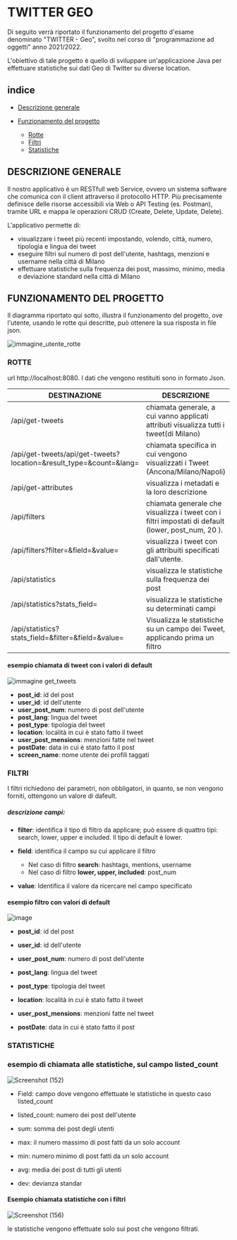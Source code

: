 # TWITTER GEO

Di seguito verrà riportato il funzionamento del progetto d'esame denominato "TWITTER - Geo", svolto nel corso di "programmazione ad oggetti" anno 2021/2022.

L'obiettivo di tale progetto è quello di sviluppare un'applicazione Java per effettuare statistiche sui dati Geo di Twitter su diverse location.

## indice

- [Descrizione generale](#DESCRIZIONE-GENERALE)
- [Funzionamento del progetto](FUNZIONAMENTO-DEL-PROGETTO)

 	* [Rotte](#ROTTE)
 	* [Filtri](#FILTRI)
 	* [Statistiche](#STATISTICHE)



## DESCRIZIONE GENERALE

Il nostro applicativo è un RESTfull web Service, ovvero un sistema software che comunica con il client attraverso il protocollo HTTP. Più precisamente definisce delle risorse accessibili via Web o API Testing (es. Postman), tramite URL e mappa le operazioni CRUD (Create, Delete, Update, Delete).

L'applicativo permette di:

- visualizzare i tweet più recenti impostando, volendo, città, numero, tipologia e lingua dei tweet
- eseguire filtri sul numero di post dell'utente, hashtags, menzioni e username nella città di Milano
- effettuare statistiche sulla frequenza dei post, massimo, minimo, media e deviazione standard nella città di Milano



## FUNZIONAMENTO DEL PROGETTO

Il diagramma riportato qui sotto, illustra il funzionamento del progetto, ove l'utente, usando le rotte qui descritte, può ottenere la sua risposta in file json.

![immagine_utente_rotte](https://user-images.githubusercontent.com/95341359/148639891-fd9c092a-7dfa-4a73-84f7-d470e5835e99.jpeg)


### ROTTE
url http://localhost:8080. I dati che vengono restituiti sono in formato Json.

| DESTINAZIONE                                                 | DESCRIZIONE                                                  | esempio di chiamata                                          |
| ------------------------------------------------------------ | ------------------------------------------------------------ | ------------------------------------------------------------ |
| /api/get-tweets                                              | chiamata generale, a cui vanno applicati attributi visualizza tutti i tweet(di Milano) | /api/get-tweets                                              |
| /api/get-tweets/api/get-tweets?location=<value>&result_type=<value>&count=<value>&lang=<value> | chiamata specifica in cui vengono visualizzati i Tweet (Ancona/Milano/Napoli) | /api/get-tweets?location=<Ancona>&result_type=<recent>&count=<50>&lang=<it> |
| /api/get-attributes                                          | visualizza i metadati e la loro descrizione                  | /api/get-attributes                                          |
| /api/filters                                                 | chiamata generale che visualizza i tweet con i filtri impostati di default (lower, post_num, 20 ). | /api/filters                                                 |
| /api/filters?filter=<value>&field=<value>&value=<value>      | visualizza i tweet con gli attribuiti specificati dall'utente. | /api/filters?filter=<search>&field=<username>&value=<Spring> |
| /api/statistics                                              | visualizza le statistiche sulla frequenza dei post           | /api/statistics                                              |
| /api/statistics?stats_field=<value>                          | visualizza le statistiche su determinati campi               | /api/statistics?stats_field=<list_count>                     |
| /api/statistics?stats_field=<value>&filter=<value>&field=<value>&value=<value> | Visualizza le statistiche su un campo dei Tweet, applicando prima un filtro | /api/statistics?stats_field=listed_count&filt<br />er=lower&field=post_num&value=50 |


#### esempio chiamata di tweet con i valori di default </br> 
![immagine get_tweets](https://user-images.githubusercontent.com/95341359/148639969-3f26d338-076b-4a42-a12b-16183f3e5f29.jpg)

* **post_id**: id del post
* **user_id**: id dell'utente
* **user_post_num**: numero di post dell'utente
* **post_lang**: lingua del tweet
* **post_type**: tipologia del tweet
* **location**: località in cui è stato fatto il tweet
* **user_post_mensions**: menzioni fatte nel tweet
* **postDate**: data in cui è stato fatto il post
* **screen_name**: nome utente dei profili taggati
	
### FILTRI 
I filtri richiedono dei parametri, non obbligatori, in quanto, se non vengono forniti, ottengono un valore di dafeult.

 ##### descrizione campi:

* **filter**: identifica il tipo di filtro da applicare; può essere di quattro tipi:  search, lower, upper e included. Il tipo di default è lower.

* **field**: identifica il campo su cui applicare il filtro
	* Nel caso di filtro **search**: hashtags, mentions, username
	* Nel caso di filtro **lower, upper, included**: post_num
* **value**: Identifica il valore da ricercare nel campo specificato 


#### esempio filtro con valori di default </br>
![image](https://user-images.githubusercontent.com/95341359/148640526-27f7947a-ad5b-4301-aaff-b450365961e6.png)


* **post_id**: id del post

* **user_id**: id dell'utente

* **user_post_num**: numero di post dell'utente

* **post_lang**: lingua del tweet

* **post_type**: tipologia del tweet

* **location**: località in cui è stato fatto il tweet

* **user_post_mensions**: menzioni fatte nel tweet

* **postDate**: data in cui è stato fatto il post

### STATISTICHE

### esempio di chiamata alle statistiche, sul campo listed_count

![Screenshot (152)](https://user-images.githubusercontent.com/95341359/148642032-7fd63aff-3dcb-4350-aade-a32331c2b0c9.png)


- Field: campo dove vengono effettuate le statistiche in questo caso listed_count

- listed_count: numero dei post dell'utente

- sum: somma dei post degli utenti 

- max: il numero massimo di post fatti da un solo  account

- min: numero minimo di post fatti da un solo account 

- avg: media dei post di tutti gli utenti 

- dev: devianza standar 

 #### Esempio chiamata statistiche con i filtri

![Screenshot (156)](https://user-images.githubusercontent.com/95341359/148642009-d6db2140-e3fa-49ea-92f0-cab3a937a816.png)


le statistiche vengono effettuate solo sui post che vengono filtrati.
